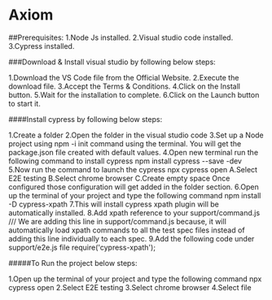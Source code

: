 # Axiom
##Prerequisites:
1.Node Js installed.
2.Visual studio code installed.
3.Cypress installed.

###Download & Install visual studio by following below steps:

1.Download the VS Code file from the Official Website.
2.Execute the download file.
3.Accept the Terms & Conditions.
4.Click on the Install button.
5.Wait for the installation to complete.
6.Click on the Launch button to start it.

####Install cypress by following below steps:

1.Create a folder
2.Open the folder in the visual studio code
3.Set up a Node project using npm -i init command using the terminal. You will get the package.json file created with default values.
4.Open new terminal run the following command to install cypress
  npm install cypress --save -dev
5.Now run the command to launch the cypress
  npx cypress open
A.Select E2E testing
B.Select chrome browser
C.Create empty space
Once configured those configuration will get added in the folder section.
6.Open up the terminal of your project and type the following command
  npm install -D cypress-xpath
7.This will install cypress xpath plugin will be automatically installed.
8.Add xpath reference to your support/command.js
  /// <reference types="cypress-xpath" />
   We are adding this line in support/command.js because, it will automatically load xpath commands to all the test spec files 
   instead of adding this line individually to each spec.
9.Add the following code under support/e2e.js file
  require('cypress-xpath');

#####To Run the project below steps:

1.Open up the terminal of your project and type the following command
  npx cypress open
2.Select E2E testing
3.Select chrome browser
4.Select file
  
 






